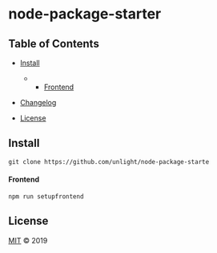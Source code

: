 # node-package-starter

## Table of Contents

-   [Install](#install)

    -   -   [Frontend](#frontend)

-   [Changelog](#changelog)

-   [License](#license)

## Install

    git clone https://github.com/unlight/node-package-starte

#### Frontend

    npm run setupfrontend

## License

[MIT](LICENSE) © 2019
